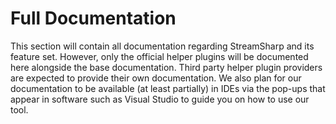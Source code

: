 # Full Documentation

This section will contain all documentation regarding StreamSharp and its feature set. However, only the official helper plugins will be documented here alongside the base documentation. Third party helper plugin providers are expected to provide their own documentation. We also plan for our documentation to be available (at least partially) in IDEs via the pop-ups that appear in software such as Visual Studio to guide you on how to use our tool.